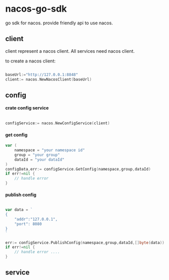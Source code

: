 # nacos-go-sdk
go sdk for nacos. provide friendly api to use nacos.



## client 
client represent a nacos client. All services need nacos client. 

to create a nacos client:
```go

baseUrl:="http://127.0.0.1:8848"
client:= nacos.NewNacosClient(baseUrl)
```


## config

#### crate config service 

```go

configService:= nacos.NewConfigService(client)

```

#### get config
```go
var (
	namespace = "your namespace id"
	group = "your group"
	dataId = "your dataId"
)
configData,err:= configService.GetConfig(namespace,group,dataId)
if err!=nil {
	// handle error
}
```


#### publish config
```go

var data = `
{
    "addr":"127.0.0.1",
    "port": 8080
}
` 

err:= configService.PublishConfig(namespace,group,dataId,[]byte(data))
if err!=nil {
	// handle error ....
}

```



## service 